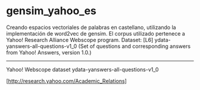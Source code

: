 gensim_yahoo_es
===================

Creando espacios vectoriales de palabras en castellano, utilizando la implementación de word2vec de gensim.
El corpus utilizado pertenece a Yahoo! Research Alliance Webscope program. Dataset: [L6] ydata-yanswers-all-questions-v1_0 (Set of questions and corresponding answers from Yahoo! Answers, version 1.0.)

---------------------------------------------------------------------------------------------------------------------------------
Yahoo! Webscope dataset ydata-yanswers-all-questions-v1_0

[http://research.yahoo.com/Academic_Relations]
